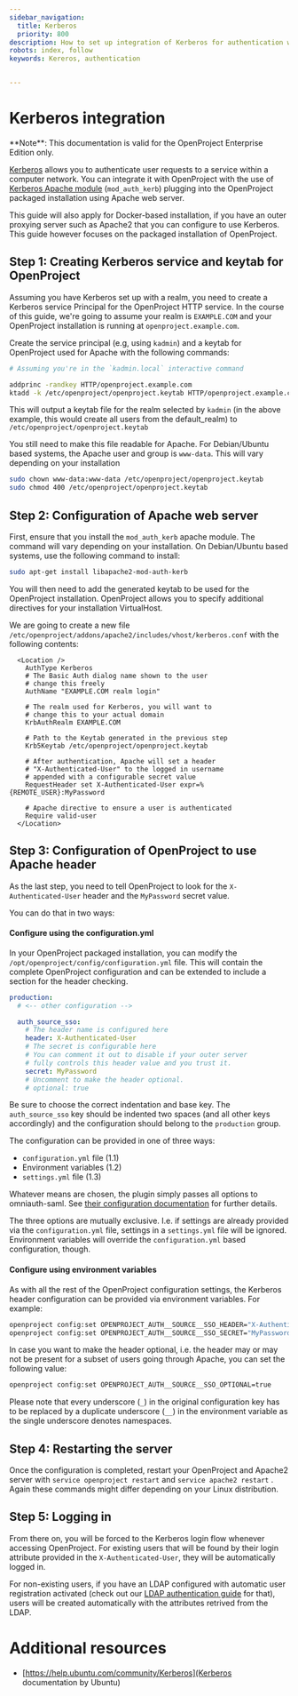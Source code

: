 ```yaml
---
sidebar_navigation:
  title: Kerberos
  priority: 800
description: How to set up integration of Kerberos for authentication with OpenProject.
robots: index, follow
keywords: Kereros, authentication


---
```


# Kerberos integration

<div class="alert alert-info" role="alert">
**Note**: This documentation is valid for the OpenProject Enterprise Edition only.
</div>

[Kerberos](https://web.mit.edu/kerberos/) allows you to authenticate user requests to a service within a computer network. You can integrate it with OpenProject with the use of [Kerberos Apache module](http://modauthkerb.sourceforge.net/) (`mod_auth_kerb`) plugging into the OpenProject packaged installation using Apache web server.

This guide will also apply for Docker-based installation, if you have an outer proxying server such as Apache2 that you can configure to use Kerberos. This guide however focuses on the packaged installation of OpenProject.



## Step 1: Creating Kerberos service and keytab for OpenProject

Assuming you have Kerberos set up with a realm, you need to create a Kerberos service Principal for the OpenProject HTTP service. In the course of this guide, we're going to assume your realm is `EXAMPLE.COM` and your OpenProject installation is running at `openproject.example.com`.



Create the service principal (e.g, using `kadmin`) and a keytab for OpenProject used for Apache with the following commands:



```bash
# Assuming you're in the `kadmin.local` interactive command

addprinc -randkey HTTP/openproject.example.com
ktadd -k /etc/openproject/openproject.keytab HTTP/openproject.example.com
```



This will output a keytab file for the realm selected by `kadmin` (in the above example, this would create all users from the default_realm) to `/etc/openproject/openproject.keytab`

You still need to make this file readable for Apache. For Debian/Ubuntu based systems, the Apache user and group is `www-data`. This will vary depending on your installation

```bash
sudo chown www-data:www-data /etc/openproject/openproject.keytab
sudo chmod 400 /etc/openproject/openproject.keytab
```



## Step 2: Configuration of Apache web server

First, ensure that you install the `mod_auth_kerb` apache module. The command will vary depending on your installation. On Debian/Ubuntu based systems, use the following command to install:

```bash
sudo apt-get install libapache2-mod-auth-kerb
```

You will then need to add the generated keytab to be used for the OpenProject installation. OpenProject allows you to specify additional directives for your installation VirtualHost.

We are going to create a new file `/etc/openproject/addons/apache2/includes/vhost/kerberos.conf` with the following contents:

```
  <Location />
    AuthType Kerberos
    # The Basic Auth dialog name shown to the user
    # change this freely
    AuthName "EXAMPLE.COM realm login"
    
    # The realm used for Kerberos, you will want to
    # change this to your actual domain
    KrbAuthRealm EXAMPLE.COM
    
    # Path to the Keytab generated in the previous step
    Krb5Keytab /etc/openproject/openproject.keytab
    
    # After authentication, Apache will set a header
    # "X-Authenticated-User" to the logged in username
    # appended with a configurable secret value
    RequestHeader set X-Authenticated-User expr=%{REMOTE_USER}:MyPassword
    
    # Apache directive to ensure a user is authenticated
    Require valid-user
  </Location>
```



## Step 3: Configuration of OpenProject to use Apache header

As the last step, you need to tell OpenProject to look for the `X-Authenticated-User` header and the `MyPassword` secret value.

You can do that in two ways:



#### Configure using the configuration.yml

In your OpenProject packaged installation, you can modify the `/opt/openproject/config/configuration.yml` file. This will contain the complete OpenProject configuration and can be extended  to include a section for the header checking.



```yaml
production:
  # <-- other configuration -->

  auth_source_sso:
    # The header name is configured here
    header: X-Authenticated-User
    # The secret is configurable here
    # You can comment it out to disable if your outer server
    # fully controls this header value and you trust it.
    secret: MyPassword
    # Uncomment to make the header optional.
    # optional: true
```



Be sure to choose the correct indentation and base key. The `auth_source_sso` key should be indented two spaces (and all other keys accordingly) and the configuration should belong to the `production` group.



The configuration can be provided in one of three ways:

* `configuration.yml` file (1.1)
* Environment variables (1.2)
* `settings.yml` file (1.3)

Whatever means are chosen, the plugin simply passes all options to omniauth-saml. See [their configuration
documentation](https://github.com/omniauth/omniauth-saml#usage) for further details.

The three options are mutually exclusive. I.e. if settings are already provided via the `configuration.yml` file, settings in a `settings.yml` file will be ignored. Environment variables will override the `configuration.yml` based configuration, though.

#### Configure using environment variables

As with all the rest of the OpenProject configuration settings, the Kerberos header configuration can be provided via environment variables. For example:

```bash
openproject config:set OPENPROJECT_AUTH__SOURCE__SSO_HEADER="X-Authenticated-User"
openproject config:set OPENPROJECT_AUTH__SOURCE__SSO_SECRET="MyPassword"
```

  In case you want to make the header optional, i.e. the header may or may not be present for a subset of users going through Apache, you can set the following value:

  ```bash
  openproject config:set OPENPROJECT_AUTH__SOURCE__SSO_OPTIONAL=true
  ```

Please note that every underscore (`_`) in the original configuration key has to be replaced by a duplicate underscore
(`__`) in the environment variable as the single underscore denotes namespaces.



## Step 4: Restarting the server

Once the configuration is completed, restart your OpenProject and Apache2 server with `service openproject restart` and  `service apache2 restart` . Again these commands might differ depending on your Linux distribution.



## Step 5: Logging in

From there on, you will be forced to the Kerberos login flow whenever accessing OpenProject. For existing users that will be found by their login attribute provided in the `X-Authenticated-User`, they will be automatically logged in.

For non-existing users, if you have an LDAP configured with automatic user registration activated (check out our [LDAP authentication guide](https://docs.openproject.org/system-admin-guide/authentication/ldap-authentication/) for that), users will be created automatically with the attributes retrived from the LDAP.



# Additional  resources

- [https://help.ubuntu.com/community/Kerberos](Kerberos documentation by Ubuntu)